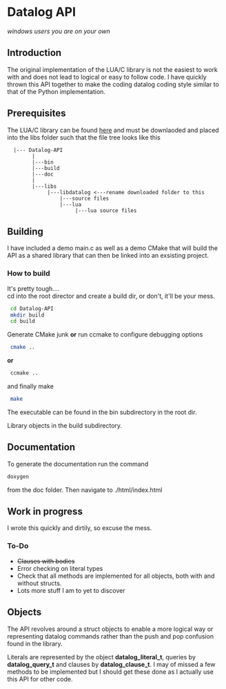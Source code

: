 # Datalog API

_windows users you are on your own_

## Introduction
The original implementation of the LUA/C library is not the easiest to work with and does not lead to logical or easy to follow code. I have quickly thrown this API together to make the coding datalog coding style similar to that of the Python implementation. 

## Prerequisites 
The LUA/C library can be found [here](http://datalog.sourceforge.net) and must be downlaoded and placed into the libs folder such that the file tree looks like this  
```
  |--- Datalog-API  
        |  
        |---bin  
        |---build  
        |---doc  
        |  
        |---libs  
             |---libdatalog <---rename downloaded folder to this  
                 |---source files  
                 |---lua  
                      |---lua source files  
```
## Building
I have included a demo main.c as well as a demo CMake that will build the API as a shared library that can then be linked into an exsisting project.  

### How to build
It's pretty tough....  
cd into the root director and create a build dir, or don't, it'll be your mess.  

```bash
 cd Datalog-API
 mkdir build
 cd build
```
 Generate CMake junk __or__ run ccmake to configure debugging options
```bash
 cmake ..
```
__or__
```bash
 ccmake ..
```
and finally make
```bash
 make
```
The executable can be found in the bin subdirectory in the root dir.  

Library objects in the build subdirectory.

## Documentation

To generate the documentation run the command

```bash
doxygen
```
from the doc folder. Then navigate to ./html/index.html 

## Work in progress
I wrote this quickly and dirtily, so excuse the mess.  

### To-Do  
+ ~~Clauses with bodies~~
+ Error checking on literal types
+ Check that all methods are implemented for all objects, both with and without structs.
+ Lots more stuff I am to yet to discover

## Objects 
The API revolves around a struct objects to enable a more logical way or representing datalog commands rather than the push and pop confusion found in the library.  

Literals are represented by the object __datalog_literal_t__, queries by __datalog_query_t__ and clauses by __datalog_clause_t__. I may of missed a few methods to be implemented but I should get these done as I actually use this API for other code. 
 

